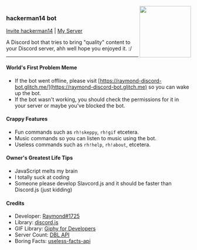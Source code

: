 <img align="right" width="140" height="140" src="https://cdn.discordapp.com/attachments/609430876626878476/622729942895034368/Avatar.png">

### hackerman14 bot

[Invite hackerman14](https://discordapp.com/oauth2/authorize?client_id=619613322903420929&scope=bot&permissions=8) | [My Server](https://discord.gg/fy6nBMg)

A Discord bot that tries to bring "quality" content to your Discord server, ahh well hope you enjoyed it. :/

* * *

#### **World's First Problem Meme**

*	If the bot went offline, please visit [https://raymond-discord-bot.glitch.me/](https://raymond-discord-bot.glitch.me) so you can wake up the bot.
*	If the bot wasn't working, you should check the permissions for it in your server or maybe you've blocked the bot.

#### **Crappy Features**

*   Fun commands such as `rh!skeppy`, `rh!gif` etcetera.
*   Music commands so you can listen to music using the bot.
*   Useless commands such as `rh!help`, `rh!about`, etcetera.

#### **Owner's Greatest Life Tips**

*	JavaScript melts my brain
*	I totally suck at coding
*	Someone please develop Slavcord.js and it should be faster than Discord.js (just kidding)

#### **Credits**

*   Developer: [Raymond#1725](https://raymond-1227.github.io)
*   Library: [discord.js](https://discord.js.org)
*   GIF Library: [Giphy for Developers](https://developers.giphy.com)
*   Server Count: [DBL API](https://top.gg/api/docs)
*   Boring Facts: [useless-facts-api](https://github.com/sameerkumar18/useless-facts-api)
